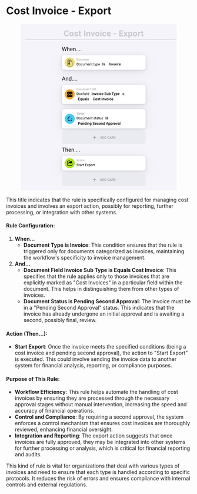 # Cost Invoice - Export

<figure><img src="../../../.gitbook/assets/Bildschirmfoto 2024-05-03 um 14.53.28.png" alt=""><figcaption></figcaption></figure>

This title indicates that the rule is specifically configured for managing cost invoices and involves an export action, possibly for reporting, further processing, or integration with other systems.

#### Rule Configuration:

1. **When…**
   * **Document Type is Invoice**: This condition ensures that the rule is triggered only for documents categorized as invoices, maintaining the workflow's specificity to invoice management.
2. **And…**
   * **Document Field Invoice Sub Type is Equals Cost Invoice**: This specifies that the rule applies only to those invoices that are explicitly marked as "Cost Invoices" in a particular field within the document. This helps in distinguishing them from other types of invoices.
   * **Document Status is Pending Second Approval**: The invoice must be in a "Pending Second Approval" status. This indicates that the invoice has already undergone an initial approval and is awaiting a second, possibly final, review.

#### Action (Then…):

* **Start Export**: Once the invoice meets the specified conditions (being a cost invoice and pending second approval), the action to "Start Export" is executed. This could involve sending the invoice data to another system for financial analysis, reporting, or compliance purposes.

#### Purpose of This Rule:

* **Workflow Efficiency**: This rule helps automate the handling of cost invoices by ensuring they are processed through the necessary approval stages without manual intervention, increasing the speed and accuracy of financial operations.
* **Control and Compliance**: By requiring a second approval, the system enforces a control mechanism that ensures cost invoices are thoroughly reviewed, enhancing financial oversight.
* **Integration and Reporting**: The export action suggests that once invoices are fully approved, they may be integrated into other systems for further processing or analysis, which is critical for financial reporting and audits.

This kind of rule is vital for organizations that deal with various types of invoices and need to ensure that each type is handled according to specific protocols. It reduces the risk of errors and ensures compliance with internal controls and external regulations.
